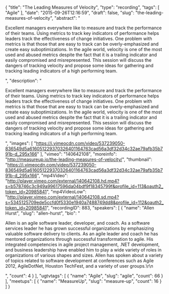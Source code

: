 {
  "title": "The Leading Measures of Velocity",
  "type": "recording",
  "tags": [
    "Agile"
  ],
  "date": "2015-09-26T12:16:59",
  "draft": false,
  "slug": "the-leading-measures-of-velocity",
  "abstract": "<p>Excellent managers everywhere like to measure and track the performance of their teams. Using metrics to track key indicators of performance helps leaders track the effectiveness of change initiatives. One problem with metrics is that those that are easy to track can be overly-emphasized and create easy suboptimizations. In the agile world, velocity is one of the most used and abused metrics despite the fact that it is a trailing indicator and easily compromised and misrepresented. This session will discuss the dangers of tracking velocity and propose some ideas for gathering and tracking leading indicators of a high performing team.</p>",
  "description": "<p>Excellent managers everywhere like to measure and track the performance of their teams. Using metrics to track key indicators of performance helps leaders track the effectiveness of change initiatives. One problem with metrics is that those that are easy to track can be overly-emphasized and create easy suboptimizations. In the agile world, velocity is one of the most used and abused metrics despite the fact that it is a trailing indicator and easily compromised and misrepresented. This session will discuss the dangers of tracking velocity and propose some ideas for gathering and tracking leading indicators of a high performing team.</p>",
  "images": [
    "https://i.vimeocdn.com/video/537239050-836549d5a616051229370326401164763cad56a3df32d34c32ae79afb35b791b-d_295x166"
  ],
  "vimeo": "140642108",
  "moreinfo": "http://measureup.io/the-leading-measures-of-velocity/",
  "thumbnail": "https://i.vimeocdn.com/video/537239050-836549d5a616051229370326401164763cad56a3df32d34c32ae79afb35b791b-d_295x166",
  "mp4Video": "http://player.vimeo.com/external/140642108.hd.mp4?s=b578746c3c949a99617596da04bdf9f18345799f&profile_id=113&oauth2_token_id=20985841",
  "mp4VideoLow": "http://player.vimeo.com/external/140642108.sd.mp4?s=5345125709ede5ccfd0f5330e1940a7488749dd8&profile_id=112&oauth2_token_id=20985841",
  "recordingID": 883,
  "speakers": [
    {
      "name": "Allen Hurst",
      "slug": "allen-hurst",
      "bio": "<p>Allen is an agile software leader, developer, and coach. As a software services leader he has grown successful organizations by emphasizing valuable software delivery to clients. As an agile leader and coach he has mentored organizations through successful transformation to agile. His integrated competencies in agile project management, .NET development, and business leadership have enabled him to play a wide variety of roles in organizations of various shapes and sizes. Allen has spoken about a variety of topics related to software development at conferences such as Agile 2012, AgileDotNet, Houston TechFest, and a variety of user groups.\r\n</p>",
      "count": 4
    }
  ],
  "ugtvtags": [
    {
      "name": "Agile",
      "slug": "agile",
      "count": 66
    }
  ],
  "meetups": [
    {
      "name": "MeasureUp",
      "slug": "measure-up",
      "count": 16
    }
  ]
}